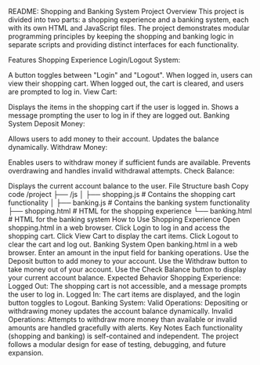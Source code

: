 README: Shopping and Banking System
Project Overview
This project is divided into two parts: a shopping experience and a banking system, each with its own HTML and JavaScript files. The project demonstrates modular programming principles by keeping the shopping and banking logic in separate scripts and providing distinct interfaces for each functionality.

Features
Shopping Experience
Login/Logout System:

A button toggles between "Login" and "Logout".
When logged in, users can view their shopping cart.
When logged out, the cart is cleared, and users are prompted to log in.
View Cart:

Displays the items in the shopping cart if the user is logged in.
Shows a message prompting the user to log in if they are logged out.
Banking System
Deposit Money:

Allows users to add money to their account.
Updates the balance dynamically.
Withdraw Money:

Enables users to withdraw money if sufficient funds are available.
Prevents overdrawing and handles invalid withdrawal attempts.
Check Balance:

Displays the current account balance to the user.
File Structure
bash
Copy code
/project
├── /js
│   ├── shopping.js    # Contains the shopping cart functionality
│   ├── banking.js     # Contains the banking system functionality
├── shopping.html      # HTML for the shopping experience
└── banking.html       # HTML for the banking system
How to Use
Shopping Experience
Open shopping.html in a web browser.
Click Login to log in and access the shopping cart.
Click View Cart to display the cart items.
Click Logout to clear the cart and log out.
Banking System
Open banking.html in a web browser.
Enter an amount in the input field for banking operations.
Use the Deposit button to add money to your account.
Use the Withdraw button to take money out of your account.
Use the Check Balance button to display your current account balance.
Expected Behavior
Shopping Experience:
Logged Out:
The shopping cart is not accessible, and a message prompts the user to log in.
Logged In:
The cart items are displayed, and the login button toggles to Logout.
Banking System:
Valid Operations:
Depositing or withdrawing money updates the account balance dynamically.
Invalid Operations:
Attempts to withdraw more money than available or invalid amounts are handled gracefully with alerts.
Key Notes
Each functionality (shopping and banking) is self-contained and independent.
The project follows a modular design for ease of testing, debugging, and future expansion.
